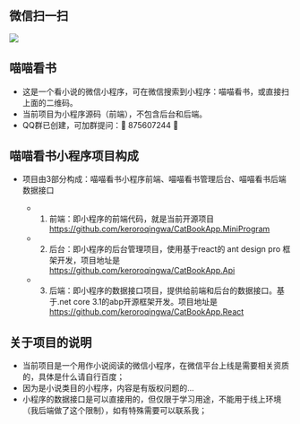 ## 微信扫一扫
<img src="https://www.somethingwhat.com/catbook_qrcode.jpg"/>


## 喵喵看书
- 这是一个看小说的微信小程序，可在微信搜索到小程序：喵喵看书，或直接扫上面的二维码。
- 当前项目为小程序源码（前端），不包含后台和后端。
- QQ群已创建，可加群提问：🎉 875607244 🎉


## 喵喵看书小程序项目构成

- 项目由3部分构成：喵喵看书小程序前端、喵喵看书管理后台、喵喵看书后端数据接口

  - 1. 前端：即小程序的前端代码，就是当前开源项目 https://github.com/keroroqingwa/CatBookApp.MiniProgram
  - 2. 后台：即小程序的后台管理项目，使用基于react的 ant design pro 框架开发，项目地址是 https://github.com/keroroqingwa/CatBookApp.Api
  - 3. 后端：即小程序的数据接口项目，提供给前端和后台的数据接口。基于.net core 3.1的abp开源框架开发。项目地址是 https://github.com/keroroqingwa/CatBookApp.React


## 关于项目的说明
- 当前项目是一个用作小说阅读的微信小程序，在微信平台上线是需要相关资质的，具体是什么请自行百度；
- 因为是小说类目的小程序，内容是有版权问题的...
- 小程序的数据接口是可以直接用的，但仅限于学习用途，不能用于线上环境（我后端做了这个限制），如有特殊需要可以联系我；
